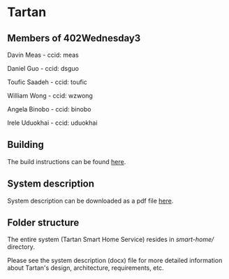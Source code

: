 # Tartan

## Members of 402Wednesday3

Davin Meas - ccid: meas

Daniel Guo - ccid: dsguo

Toufic Saadeh - ccid: toufic

William Wong - ccid: wzwong

Angela Binobo - ccid: binobo

Irele Uduokhai - ccid: uduokhai

## Building

The build instructions can be found [here](./docs/build_instructions.md).

## System description

System description can be downloaded as a pdf file
[here](./docs/TartanSystemDescription.pdf).

## Folder structure

The entire system (Tartan Smart Home Service) resides in *smart-home/*
directory.

Please see the system description (docx) file for more detailed information
about Tartan's design, architecture, requirements, etc.
